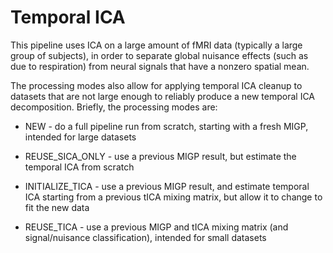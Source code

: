 # Temporal ICA

This pipeline uses ICA on a large amount of fMRI data (typically a large group of subjects),
in order to separate global nuisance effects (such as due to respiration) from neural signals that
have a nonzero spatial mean.

The processing modes also allow for applying temporal ICA cleanup to datasets that are not
large enough to reliably produce a new temporal ICA decomposition.  Briefly, the processing
modes are:

- NEW - do a full pipeline run from scratch, starting with a fresh MIGP, intended for large datasets

- REUSE_SICA_ONLY - use a previous MIGP result, but estimate the temporal ICA from scratch

- INITIALIZE_TICA - use a previous MIGP result, and estimate temporal ICA starting from a previous
tICA mixing matrix, but allow it to change to fit the new data

- REUSE_TICA - use a previous MIGP and tICA mixing matrix (and signal/nuisance classification),
intended for small datasets
